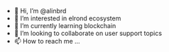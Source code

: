- 👋 Hi, I’m @alinbrd
- 👀 I’m interested in elrond ecosystem 
- 🌱 I’m currently learning blockchain 
- 💞️ I’m looking to collaborate on user support topics 
- 📫 How to reach me ...

<!---
alinbrd/alinbrd is a ✨ special ✨ repository because its `README.md` (this file) appears on your GitHub profile.
You can click the Preview link to take a look at your changes.
--->
